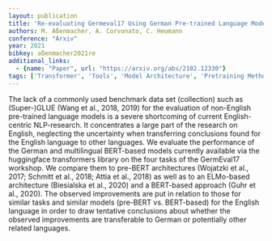 ```yaml
---
layout: publication
title: 'Re-evaluating Germeval17 Using German Pre-trained Language Models'
authors: M. Aßenmacher, A. Corvonato, C. Heumann
conference: "Arxiv"
year: 2021
bibkey: aßenmacher2021re
additional_links:
  - {name: "Paper", url: "https://arxiv.org/abs/2102.12330"}
tags: ['Transformer', 'Tools', 'Model Architecture', 'Pretraining Methods', 'BERT']
---
```

The lack of a commonly used benchmark data set (collection) such as
(Super-)GLUE (Wang et al., 2018, 2019) for the evaluation of non-English
pre-trained language models is a severe shortcoming of current English-centric
NLP-research. It concentrates a large part of the research on English,
neglecting the uncertainty when transferring conclusions found for the English
language to other languages. We evaluate the performance of the German and
multilingual BERT-based models currently available via the huggingface
transformers library on the four tasks of the GermEval17 workshop. We compare
them to pre-BERT architectures (Wojatzki et al., 2017; Schmitt et al., 2018;
Attia et al., 2018) as well as to an ELMo-based architecture (Biesialska et
al., 2020) and a BERT-based approach (Guhr et al., 2020). The observed
improvements are put in relation to those for similar tasks and similar models
(pre-BERT vs. BERT-based) for the English language in order to draw tentative
conclusions about whether the observed improvements are transferable to German
or potentially other related languages.
